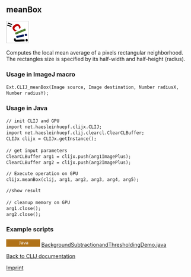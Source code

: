 ## meanBox
![Image](images/mini_clij1_logo.png)

Computes the local mean average of a pixels rectangular neighborhood. The rectangles size is specified by 
its half-width and half-height (radius).

### Usage in ImageJ macro
```
Ext.CLIJ_meanBox(Image source, Image destination, Number radiusX, Number radiusY);
```


### Usage in Java
```
// init CLIJ and GPU
import net.haesleinhuepf.clijx.CLIJ;
import net.haesleinhuepf.clij.clearcl.ClearCLBuffer;
CLIJx clijx = CLIJx.getInstance();

// get input parameters
ClearCLBuffer arg1 = clijx.push(arg1ImagePlus);
ClearCLBuffer arg2 = clijx.push(arg2ImagePlus);
```

```
// Execute operation on GPU
clijx.meanBox(clij, arg1, arg2, arg3, arg4, arg5);
```

```
//show result

// cleanup memory on GPU
arg1.close();
arg2.close();
```




### Example scripts
<a href="https://github.com/clij/clij-docs/blob/master/src/main/java/net/haesleinhuepf/clij/examples/"><img src="images/language_java.png" height="20"/></a> [BackgroundSubtractionandThresholdingDemo.java](https://github.com/clij/clij-docs/blob/master/src/main/java/net/haesleinhuepf/clij/examples/BackgroundSubtractionandThresholdingDemo.java)  


[Back to CLIJ documentation](https://clij.github.io/)

[Imprint](https://clij.github.io/imprint)
